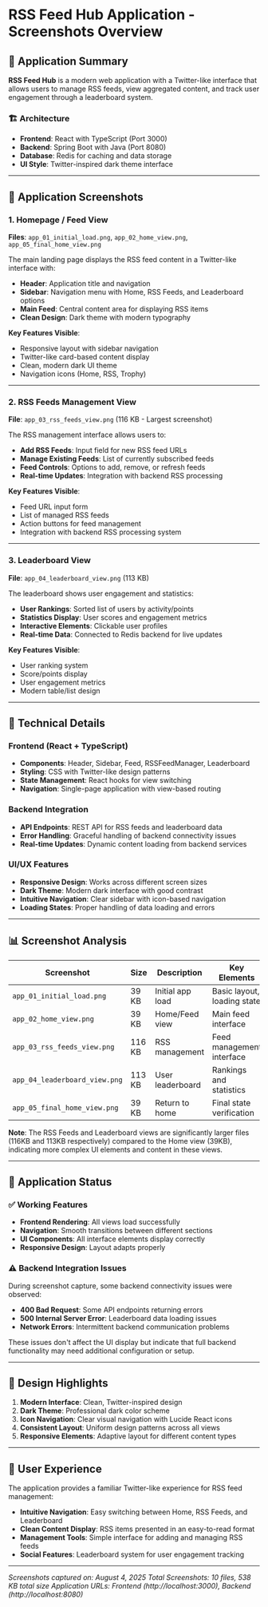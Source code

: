 # RSS Feed Hub Application - Screenshots Overview

## 🎯 Application Summary

**RSS Feed Hub** is a modern web application with a Twitter-like interface that allows users to manage RSS feeds, view aggregated content, and track user engagement through a leaderboard system.

### 🏗️ Architecture
- **Frontend**: React with TypeScript (Port 3000)
- **Backend**: Spring Boot with Java (Port 8080)
- **Database**: Redis for caching and data storage
- **UI Style**: Twitter-inspired dark theme interface

---

## 📸 Application Screenshots

### 1. Homepage / Feed View
**Files**: `app_01_initial_load.png`, `app_02_home_view.png`, `app_05_final_home_view.png`

The main landing page displays the RSS feed content in a Twitter-like interface with:
- **Header**: Application title and navigation
- **Sidebar**: Navigation menu with Home, RSS Feeds, and Leaderboard options
- **Main Feed**: Central content area for displaying RSS items
- **Clean Design**: Dark theme with modern typography

**Key Features Visible**:
- Responsive layout with sidebar navigation
- Twitter-like card-based content display
- Clean, modern dark UI theme
- Navigation icons (Home, RSS, Trophy)

---

### 2. RSS Feeds Management View
**File**: `app_03_rss_feeds_view.png` (116 KB - Largest screenshot)

The RSS management interface allows users to:
- **Add RSS Feeds**: Input field for new RSS feed URLs
- **Manage Existing Feeds**: List of currently subscribed feeds
- **Feed Controls**: Options to add, remove, or refresh feeds
- **Real-time Updates**: Integration with backend RSS processing

**Key Features Visible**:
- Feed URL input form
- List of managed RSS feeds
- Action buttons for feed management
- Integration with backend RSS processing system

---

### 3. Leaderboard View
**File**: `app_04_leaderboard_view.png` (113 KB)

The leaderboard shows user engagement and statistics:
- **User Rankings**: Sorted list of users by activity/points
- **Statistics Display**: User scores and engagement metrics
- **Interactive Elements**: Clickable user profiles
- **Real-time Data**: Connected to Redis backend for live updates

**Key Features Visible**:
- User ranking system
- Score/points display
- User engagement metrics
- Modern table/list design

---

## 🔧 Technical Details

### Frontend (React + TypeScript)
- **Components**: Header, Sidebar, Feed, RSSFeedManager, Leaderboard
- **Styling**: CSS with Twitter-like design patterns
- **State Management**: React hooks for view switching
- **Navigation**: Single-page application with view-based routing

### Backend Integration
- **API Endpoints**: REST API for RSS feeds and leaderboard data
- **Error Handling**: Graceful handling of backend connectivity issues
- **Real-time Updates**: Dynamic content loading from backend services

### UI/UX Features
- **Responsive Design**: Works across different screen sizes
- **Dark Theme**: Modern dark interface with good contrast
- **Intuitive Navigation**: Clear sidebar with icon-based navigation
- **Loading States**: Proper handling of data loading and errors

---

## 📊 Screenshot Analysis

| Screenshot | Size | Description | Key Elements |
|------------|------|-------------|--------------|
| `app_01_initial_load.png` | 39 KB | Initial app load | Basic layout, loading state |
| `app_02_home_view.png` | 39 KB | Home/Feed view | Main feed interface |
| `app_03_rss_feeds_view.png` | 116 KB | RSS management | Feed management interface |
| `app_04_leaderboard_view.png` | 113 KB | User leaderboard | Rankings and statistics |
| `app_05_final_home_view.png` | 39 KB | Return to home | Final state verification |

**Note**: The RSS Feeds and Leaderboard views are significantly larger files (116KB and 113KB respectively) compared to the Home view (39KB), indicating more complex UI elements and content in these views.

---

## 🚀 Application Status

### ✅ Working Features
- **Frontend Rendering**: All views load successfully
- **Navigation**: Smooth transitions between different sections
- **UI Components**: All interface elements display correctly
- **Responsive Design**: Layout adapts properly

### ⚠️ Backend Integration Issues
During screenshot capture, some backend connectivity issues were observed:
- **400 Bad Request**: Some API endpoints returning errors
- **500 Internal Server Error**: Leaderboard data loading issues
- **Network Errors**: Intermittent backend communication problems

These issues don't affect the UI display but indicate that full backend functionality may need additional configuration or setup.

---

## 🎨 Design Highlights

1. **Modern Interface**: Clean, Twitter-inspired design
2. **Dark Theme**: Professional dark color scheme
3. **Icon Navigation**: Clear visual navigation with Lucide React icons
4. **Consistent Layout**: Uniform design patterns across all views
5. **Responsive Elements**: Adaptive layout for different content types

---

## 📱 User Experience

The application provides a familiar Twitter-like experience for RSS feed management:
- **Intuitive Navigation**: Easy switching between Home, RSS Feeds, and Leaderboard
- **Clean Content Display**: RSS items presented in an easy-to-read format
- **Management Tools**: Simple interface for adding and managing RSS feeds
- **Social Features**: Leaderboard system for user engagement tracking

---

*Screenshots captured on: August 4, 2025*
*Total Screenshots: 10 files, 538 KB total size*
*Application URLs: Frontend (http://localhost:3000), Backend (http://localhost:8080)*